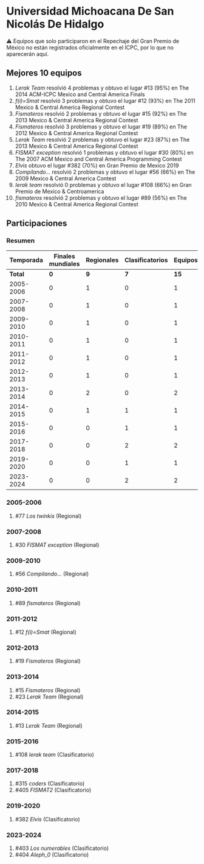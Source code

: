 # Universidad Michoacana De San Nicolás De Hidalgo

:warning: Equipos que solo participaron en el Repechaje del Gran Premio de México no están registrados oficialmente en el ICPC, por lo que no aparecerán aquí.

## Mejores 10 equipos

1. _Lerak Team_ resolvió 4 problemas y obtuvo el lugar #13 (95%) en The 2014 ACM-ICPC Mexico and Central America Finals
1. _f(i)=Smat_ resolvió 3 problemas y obtuvo el lugar #12 (93%) en The 2011 Mexico & Central America Regional Contest
1. _Fismateros_ resolvió 2 problemas y obtuvo el lugar #15 (92%) en The 2013 Mexico & Central America Regional Contest
1. _Fismateros_ resolvió 3 problemas y obtuvo el lugar #19 (89%) en The 2012 Mexico & Central America Regional Contest
1. _Lerak Team_ resolvió 2 problemas y obtuvo el lugar #23 (87%) en The 2013 Mexico & Central America Regional Contest
1. _FISMAT exception_ resolvió 1 problemas y obtuvo el lugar #30 (80%) en The 2007 ACM Mexico and Central America Programming Contest
1. _Elvis_ obtuvo el lugar #382 (70%) en Gran Premio de Mexico 2019
1. _Compilando..._ resolvió 2 problemas y obtuvo el lugar #56 (66%) en The 2009 Mexico & Central America Contest
1. _lerak team_ resolvió 0 problemas y obtuvo el lugar #108 (66%) en Gran Premio de Mexico & Centroamerica
1. _fismateros_ resolvió 2 problemas y obtuvo el lugar #89 (56%) en The 2010 Mexico & Central America Regional Contest

## Participaciones

### Resumen

| Temporada | Finales mundiales | Regionales | Clasificatorios | Equipos |
| --- | --- | --- | --- | --- |
| **Total** | **0** | **9** | **7** | **15** |
| 2005-2006 | 0 | 1 | 0 | 1 |
| 2007-2008 | 0 | 1 | 0 | 1 |
| 2009-2010 | 0 | 1 | 0 | 1 |
| 2010-2011 | 0 | 1 | 0 | 1 |
| 2011-2012 | 0 | 1 | 0 | 1 |
| 2012-2013 | 0 | 1 | 0 | 1 |
| 2013-2014 | 0 | 2 | 0 | 2 |
| 2014-2015 | 0 | 1 | 1 | 1 |
| 2015-2016 | 0 | 0 | 1 | 1 |
| 2017-2018 | 0 | 0 | 2 | 2 |
| 2019-2020 | 0 | 0 | 1 | 1 |
| 2023-2024 | 0 | 0 | 2 | 2 |

### 2005-2006

1. #77 _Los twinkis_ (Regional)

### 2007-2008

1. #30 _FISMAT exception_ (Regional)

### 2009-2010

1. #56 _Compilando..._ (Regional)

### 2010-2011

1. #89 _fismateros_ (Regional)

### 2011-2012

1. #12 _f(i)=Smat_ (Regional)

### 2012-2013

1. #19 _Fismateros_ (Regional)

### 2013-2014

1. #15 _Fismateros_ (Regional)
1. #23 _Lerak Team_ (Regional)

### 2014-2015

1. #13 _Lerak Team_ (Regional)

### 2015-2016

1. #108 _lerak team_ (Clasificatorio)

### 2017-2018

1. #315 _coders_ (Clasificatorio)
1. #405 _FISMAT2_ (Clasificatorio)

### 2019-2020

1. #382 _Elvis_ (Clasificatorio)

### 2023-2024

1. #403 _Los numerables_ (Clasificatorio)
1. #404 _Aleph_0_ (Clasificatorio)



